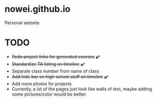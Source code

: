 # nowei.github.io
Personal website

# TODO
* <s>Redo project links for generated courses</s> ✔️
* <s>Standardize TA listing on timeline</s> ✔️
* Separate class number from name of class
* <s>Add hide bar on high school stuff on timeline</s> ✔️
* Add more photos for projects
* Currently, a lot of the pages just look like walls of text, maybe adding some pictures/color would be better. 
